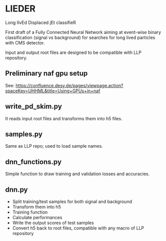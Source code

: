 # LIEDER
Long lIvEd Displaced jEt classifieR

First draft of a Fully Connected Neural Network aiming at event-wise binary classification (signal vs background) for searches for long lived particles with CMS detector.

Input and output root files are designed to be compatible with LLP repository.

## Preliminary naf gpu setup
See: https://confluence.desy.de/pages/viewpage.action?spaceKey=UHHML&title=Using+GPUs+in+naf

## write_pd_skim.py
It reads input root files and transforms them into h5 files.

## samples.py
Same as LLP repo; used to load sample names.

## dnn_functions.py
Simple function to draw training and validation losses and accuracies.

## dnn.py
- Split training/test samples for both signal and background
- Transform them into h5
- Training function
- Calculate performances
- Write the output scores of test samples
- Convert h5 back to root files, compatible with any macro of LLP repository